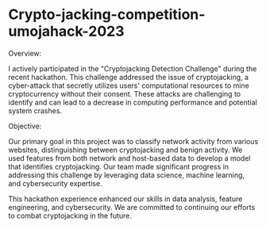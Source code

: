 # Crypto-jacking-competition-umojahack-2023
Overview:

I actively participated in the "Cryptojacking Detection Challenge" during the recent hackathon. This challenge addressed the issue of cryptojacking, a cyber-attack that secretly utilizes users' computational resources to mine cryptocurrency without their consent. These attacks are challenging to identify and can lead to a decrease in computing performance and potential system crashes.

Objective:

Our primary goal in this project was to classify network activity from various websites, distinguishing between cryptojacking and benign activity. We used features from both network and host-based data to develop a model that identifies cryptojacking. Our team made significant progress in addressing this challenge by leveraging data science, machine learning, and cybersecurity expertise.

This hackathon experience enhanced our skills in data analysis, feature engineering, and cybersecurity. We are committed to continuing our efforts to combat cryptojacking in the future.
